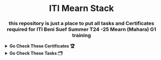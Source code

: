 <h1 align="center">
  ITI Mearn Stack
</h1>
<h3 align="center">
  this repository is just a place to put all tasks and Certificates required for ITI Beni Suef Summer T24 -25 Mearn (Mahara) G1 training
</h3>

<details>
<summary><strong>Go Check These Certificates 🏆</strong></summary>

- I have [HTML&CSS](./Certificates/HTML&CSS_Course_Certificate.pdf) Certificate
- I have [JavaScript](./Certificates/JavaScript_Course_Certificate.pdf) Certificate
- I have [JavaScript&ES6](./Certificates/JavaScript&ES6_Course_Certificate.pdf) Certificate
- I have [React JS](./Certificates/React_Course_Certificate.pdf) Certificate
- I have [TypeScript](./Certificates/TypeScript_Course_Certificate.pdf) Certificate

</details>

<details>
<summary><strong>Go Check These Tasks 🗂️</strong></summary>

- [HTML & CSS Task](./Tasks/HTML_&_CSS_Task) is done ✅
- [JavaScript Task](./Tasks/JavaScript_task) is done ✅
- [ES6 Task](./Tasks/ES6_task) is done ✅

</details>
